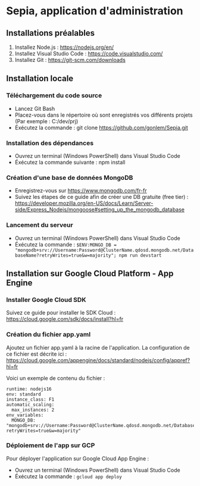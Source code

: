 # Sepia, application d'administration

## Installations préalables

1. Installez Node.js : https://nodejs.org/en/
2. Installez Visual Studio Code : https://code.visualstudio.com/
3. Installez Git : https://git-scm.com/downloads

## Installation locale

### Téléchargement du code source

- Lancez Git Bash
- Placez-vous dans le répertoire où sont enregistrés vos différents projets (Par exemple : C:/dev/prj)
- Éxécutez la commande : git clone https://github.com/gonlem/Sepia.git

### Installation des dépendances

- Ouvrez un terminal (Windows PowerShell) dans Visual Studio Code
- Éxécutez la commande suivante : npm install

### Création d'une base de données MongoDB

- Enregistrez-vous sur https://www.mongodb.com/fr-fr
- Suivez les étapes de ce guide afin de créer une DB gratuite (free tier) : https://developer.mozilla.org/en-US/docs/Learn/Server-side/Express_Nodejs/mongoose#setting_up_the_mongodb_database

### Lancement du serveur

- Ouvrez un terminal (Windows PowerShell) dans Visual Studio Code
- Éxécutez la commande : `$ENV:MONGO_DB = "mongodb+srv://Username:Password@ClusterName.qdosd.mongodb.net/DatabaseName?retryWrites=true&w=majority"; npm run devstart`

## Installation sur Google Cloud Platform - App Engine

### Installer Google Cloud SDK

Suivez ce guide pour installer le SDK Cloud : https://cloud.google.com/sdk/docs/install?hl=fr

### Création du fichier app.yaml

Ajoutez un fichier app.yaml à la racine de l'application. La configuration de ce fichier est décrite ici : https://cloud.google.com/appengine/docs/standard/nodejs/config/appref?hl=fr

Voici un exemple de contenu du fichier :
```
runtime: nodejs16
env: standard
instance_class: F1
automatic_scaling:
  max_instances: 2
env_variables:
  MONGO_DB: "mongodb+srv://Username:Password@ClusterName.qdosd.mongodb.net/DatabaseName?retryWrites=true&w=majority"
```
### Déploiement de l'app sur GCP

Pour déployer l'application sur Google Cloud App Engine :
- Ouvrez un terminal (Windows PowerShell) dans Visual Studio Code
- Éxécutez la commande : `gcloud app deploy`
